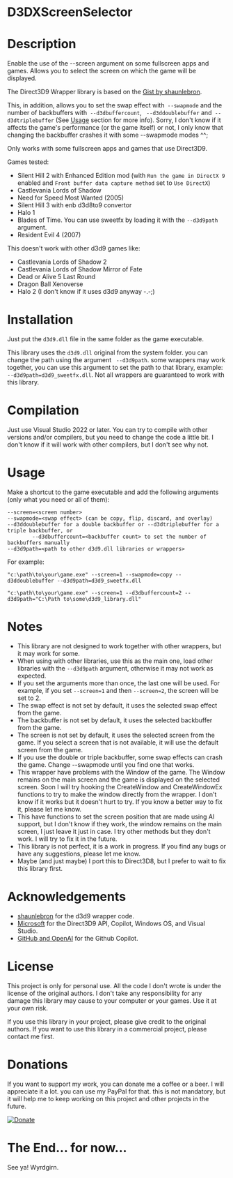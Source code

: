 # D3DXScreenSelector

# Description

Enable the use of the --screen argument on some fullscreen apps and games. Allows you to select the screen on which the game will be displayed.

The Direct3D9 Wrapper library is based on the [Gist by shaunlebron](https://gist.github.com/shaunlebron/3854bf4eec5bec297907).

This, in addition, allows you to set the swap effect with` --swapmode` and the number of backbuffers with` --d3dbuffercount`, ` --d3ddoublebuffer` and` --d3dtriplebuffer` (See [Usage](#usage) section for more info). Sorry, I don't know if it affects the game's performance (or the game itself) or not, I only know that changing the backbuffer crashes it with some --swapmode modes ^^;

Only works with some fullscreen apps and games that use Direct3D9.

Games tested:

- Silent Hill 2 with Enhanced Edition mod (with `Run the game in DirectX 9` enabled and `Front buffer data capture method` set to `Use DirectX`)
- Castlevania Lords of Shadow
- Need for Speed Most Wanted (2005)
- Silent Hill 3 with enb d3d8to9 convertor
- Halo 1
- Blades of Time. You can use sweetfx by loading it with the `--d3d9path` argument.
- Resident Evil 4 (2007)

This doesn't work with other d3d9 games like:
- Castlevania Lords of Shadow 2
- Castlevania Lords of Shadow Mirror of Fate
- Dead or Alive 5 Last Round
- Dragon Ball Xenoverse
- Halo 2 (I don't know if it uses d3d9 anyway -.-;)

# Installation

Just put the `d3d9.dll` file in the same folder as the game executable.

This library uses the `d3d9.dll` original from the system folder. you can change the path using the argument ` --d3d9path`. some wrappers may work together, you can use this argument to set the path to that library, example: ` --d3d9path=d3d9_sweetfx.dll`. Not all wrappers are guaranteed to work with this library.

# Compilation

Just use Visual Studio 2022 or later. You can try to compile with other versions and/or compilers, but you need to change the code a little bit. I don't know if it will work with other compilers, but I don't see why not.

# Usage

Make a shortcut to the game executable and add the following arguments (only what you need or all of them):

```
--screen=<screen number>
--swapmode=<swap effect> (can be copy, flip, discard, and overlay)
--d3ddoublebuffer for a double backbuffer or --d3dtriplebuffer for a triple backbuffer, or
        --d3dbuffercount=<backbuffer count> to set the number of backbuffers manually
--d3d9path=<path to other d3d9.dll libraries or wrappers>
```

For example:

```
"c:\path\to\your\game.exe" --screen=1 --swapmode=copy --d3ddoublebuffer --d3d9path=d3d9_sweetfx.dll
```
```
"c:\path\to\your\game.exe" --screen=1 --d3dbuffercount=2 --d3d9path="C:\Path to\some\d3d9_library.dll"
```

# Notes

- This library are not designed to work together with other wrappers, but it may work for some.
- When using with other libraries, use this as the main one, load other libraries with the `--d3d9path` argument, otherwise it may not work as expected.
- If you set the arguments more than once, the last one will be used. For example, if you set `--screen=1` and then `--screen=2`, the screen will be set to 2.
- The swap effect is not set by default, it uses the selected swap effect from the game.
- The backbuffer is not set by default, it uses the selected backbuffer from the game.
- The screen is not set by default, it uses the selected screen from the game. If you select a screen that is not available, it will use the default screen from the game.
- If you use the double or triple backbuffer, some swap effects can crash the game. Change --swapmode until you find one that works.
- This wrapper have problems with the Window of the game. The Window remains on the main screen and the game is displayed on the selected screen. Soon I will try hooking the CreateWindow and CreateWindowEx functions to try to make the window directly from the wrapper. I don't know if it works but it doesn't hurt to try. If you know a better way to fix it, please let me know.
- This have functions to set the screen position that are made using AI support, but I don't know if they work, the window remains on the main screen, I just leave it just in case. I try other methods but they don't work. I will try to fix it in the future.
- This library is not perfect, it is a work in progress. If you find any bugs or have any suggestions, please let me know.
- Maybe (and just maybe) I port this to Direct3D8, but I prefer to wait to fix this library first.

# Acknowledgements

- [shaunlebron](https://gist.github.com/shaunlebron/3854bf4eec5bec297907) for the d3d9 wrapper code.
- [Microsoft](https://www.microsoft.com) for the Direct3D9 API, Copilot, Windows OS, and Visual Studio.
- [GitHub and OpenAI](https://github.com/features/copilot) for the Github Copilot.

# License

This project is only for personal use. All the code I don't wrote is under the license of the original authors. I don't take any responsibility for any damage this library may cause to your computer or your games. Use it at your own risk.

If you use this library in your project, please give credit to the original authors. If you want to use this library in a commercial project, please contact me first.

# Donations

If you want to support my work, you can donate me a coffee or a beer. I will appreciate it a lot. you can use my PayPal for that. this is not mandatory, but it will help me to keep working on this project and other projects in the future.

[![Donate](https://www.paypalobjects.com/en_US/i/btn/btn_donate_LG.gif)](https://paypal.me/DarkAyane?country.x=VE&locale.x=es_XC)

# The End... for now...

See ya! Wyrdgirn.
